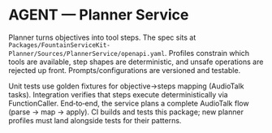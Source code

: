 # AGENT — Planner Service

Planner turns objectives into tool steps. The spec sits at `Packages/FountainServiceKit-Planner/Sources/PlannerService/openapi.yaml`. Profiles constrain which tools are available, step shapes are deterministic, and unsafe operations are rejected up front. Prompts/configurations are versioned and testable.

Unit tests use golden fixtures for objective→steps mapping (AudioTalk tasks). Integration verifies that steps execute deterministically via FunctionCaller. End‑to‑end, the service plans a complete AudioTalk flow (parse → map → apply). CI builds and tests this package; new planner profiles must land alongside tests for their patterns.
